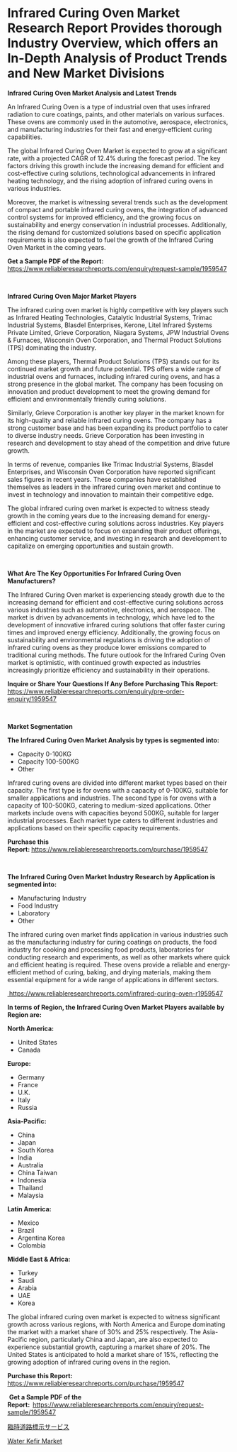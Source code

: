 <p><h1>Infrared Curing Oven Market Research Report Provides thorough Industry Overview, which offers an In-Depth Analysis of Product Trends and New Market Divisions</h1></p><p><strong>Infrared Curing Oven Market Analysis and Latest Trends</strong></p>
<p><p>An Infrared Curing Oven is a type of industrial oven that uses infrared radiation to cure coatings, paints, and other materials on various surfaces. These ovens are commonly used in the automotive, aerospace, electronics, and manufacturing industries for their fast and energy-efficient curing capabilities.</p><p>The global Infrared Curing Oven Market is expected to grow at a significant rate, with a projected CAGR of 12.4% during the forecast period. The key factors driving this growth include the increasing demand for efficient and cost-effective curing solutions, technological advancements in infrared heating technology, and the rising adoption of infrared curing ovens in various industries.</p><p>Moreover, the market is witnessing several trends such as the development of compact and portable infrared curing ovens, the integration of advanced control systems for improved efficiency, and the growing focus on sustainability and energy conservation in industrial processes. Additionally, the rising demand for customized solutions based on specific application requirements is also expected to fuel the growth of the Infrared Curing Oven Market in the coming years.</p></p>
<p><strong>Get a Sample PDF of the Report:&nbsp;</strong> <a href="https://www.reliableresearchreports.com/enquiry/request-sample/1959547">https://www.reliableresearchreports.com/enquiry/request-sample/1959547</a></p>
<p>&nbsp;</p>
<p><strong>Infrared Curing Oven Major Market Players</strong></p>
<p><p>The infrared curing oven market is highly competitive with key players such as Infrared Heating Technologies, Catalytic Industrial Systems, Trimac Industrial Systems, Blasdel Enterprises, Kerone, Litel Infrared Systems Private Limited, Grieve Corporation, Niagara Systems, JPW Industrial Ovens & Furnaces, Wisconsin Oven Corporation, and Thermal Product Solutions (TPS) dominating the industry.</p><p>Among these players, Thermal Product Solutions (TPS) stands out for its continued market growth and future potential. TPS offers a wide range of industrial ovens and furnaces, including infrared curing ovens, and has a strong presence in the global market. The company has been focusing on innovation and product development to meet the growing demand for efficient and environmentally friendly curing solutions.</p><p>Similarly, Grieve Corporation is another key player in the market known for its high-quality and reliable infrared curing ovens. The company has a strong customer base and has been expanding its product portfolio to cater to diverse industry needs. Grieve Corporation has been investing in research and development to stay ahead of the competition and drive future growth.</p><p>In terms of revenue, companies like Trimac Industrial Systems, Blasdel Enterprises, and Wisconsin Oven Corporation have reported significant sales figures in recent years. These companies have established themselves as leaders in the infrared curing oven market and continue to invest in technology and innovation to maintain their competitive edge.</p><p>The global infrared curing oven market is expected to witness steady growth in the coming years due to the increasing demand for energy-efficient and cost-effective curing solutions across industries. Key players in the market are expected to focus on expanding their product offerings, enhancing customer service, and investing in research and development to capitalize on emerging opportunities and sustain growth.</p></p>
<p>&nbsp;</p>
<p><strong>What Are The Key Opportunities For Infrared Curing Oven Manufacturers?</strong></p>
<p><p>The Infrared Curing Oven market is experiencing steady growth due to the increasing demand for efficient and cost-effective curing solutions across various industries such as automotive, electronics, and aerospace. The market is driven by advancements in technology, which have led to the development of innovative infrared curing solutions that offer faster curing times and improved energy efficiency. Additionally, the growing focus on sustainability and environmental regulations is driving the adoption of infrared curing ovens as they produce lower emissions compared to traditional curing methods. The future outlook for the Infrared Curing Oven market is optimistic, with continued growth expected as industries increasingly prioritize efficiency and sustainability in their operations.</p></p>
<p><strong>Inquire or Share Your Questions If Any Before Purchasing This Report:</strong> <a href="https://www.reliableresearchreports.com/enquiry/pre-order-enquiry/1959547">https://www.reliableresearchreports.com/enquiry/pre-order-enquiry/1959547</a></p>
<p>&nbsp;</p>
<p><strong>Market Segmentation</strong></p>
<p><strong>The Infrared Curing Oven Market Analysis by types is segmented into:</strong></p>
<p><ul><li>Capacity 0-100KG</li><li>Capacity 100-500KG</li><li>Other</li></ul></p>
<p><p>Infrared curing ovens are divided into different market types based on their capacity. The first type is for ovens with a capacity of 0-100KG, suitable for smaller applications and industries. The second type is for ovens with a capacity of 100-500KG, catering to medium-sized applications. Other markets include ovens with capacities beyond 500KG, suitable for larger industrial processes. Each market type caters to different industries and applications based on their specific capacity requirements.</p></p>
<p><strong>Purchase this Report:&nbsp;</strong><a href="https://www.reliableresearchreports.com/purchase/1959547">https://www.reliableresearchreports.com/purchase/1959547</a></p>
<p>&nbsp;</p>
<p><strong>The Infrared Curing Oven Market Industry Research by Application is segmented into:</strong></p>
<p><ul><li>Manufacturing Industry</li><li>Food Industry</li><li>Laboratory</li><li>Other</li></ul></p>
<p><p>The infrared curing oven market finds application in various industries such as the manufacturing industry for curing coatings on products, the food industry for cooking and processing food products, laboratories for conducting research and experiments, as well as other markets where quick and efficient heating is required. These ovens provide a reliable and energy-efficient method of curing, baking, and drying materials, making them essential equipment for a wide range of applications in different sectors.</p></p>
<p><a href="https://www.reliableresearchreports.com/infrared-curing-oven-r1959547">&nbsp;https://www.reliableresearchreports.com/infrared-curing-oven-r1959547</a></p>
<p><strong>In terms of Region, the Infrared Curing Oven Market Players available by Region are:</strong></p>
<p>
    <p> <strong> North America: </strong>
        <ul>
            <li>United States</li>
            <li>Canada</li>
        </ul>
        </p> 
    <p> <strong> Europe: </strong>
        <ul>
            <li>Germany</li>
            <li>France</li>
            <li>U.K.</li>
            <li>Italy</li>
            <li>Russia</li>
        </ul>
        </p> 
    <p> <strong> Asia-Pacific: </strong>
        <ul>
            <li>China</li>
            <li>Japan</li>
            <li>South Korea</li>
            <li>India</li>
            <li>Australia</li>
            <li>China Taiwan</li>
            <li>Indonesia</li>
            <li>Thailand</li>
            <li>Malaysia</li>
        </ul>
        </p> 
    <p> <strong> Latin America: </strong>
        <ul>
            <li>Mexico</li>
            <li>Brazil</li>
            <li>Argentina Korea</li>
            <li>Colombia</li>
        </ul>
        </p> 
    <p> <strong> Middle East & Africa: </strong>
        <ul>
            <li>Turkey</li>
            <li>Saudi</li>
            <li>Arabia</li>
            <li>UAE</li>
            <li>Korea</li>
        </ul>
    </p>
    </p>
<p><p>The global infrared curing oven market is expected to witness significant growth across various regions, with North America and Europe dominating the market with a market share of 30% and 25% respectively. The Asia-Pacific region, particularly China and Japan, are also expected to experience substantial growth, capturing a market share of 20%. The United States is anticipated to hold a market share of 15%, reflecting the growing adoption of infrared curing ovens in the region.</p></p>
<p><strong>Purchase this Report: </strong><a href="https://www.reliableresearchreports.com/purchase/1959547">https://www.reliableresearchreports.com/purchase/1959547</a></p>
<p>&nbsp;<strong>Get a Sample PDF of the Report:&nbsp;&nbsp;</strong><a href="https://www.reliableresearchreports.com/enquiry/request-sample/1959547">https://www.reliableresearchreports.com/enquiry/request-sample/1959547</a></p>
<p><strong></strong></p>
<p><p><a href="https://github.com/oqxogxyvqe90775/Market-Research-Report-List-2/blob/main/9894425153494.md">臨時道路標示サービス</a></p><p><a href="https://github.com/mdmisese/Market-Research-Report-List-1/blob/main/water-kefir-market.md">Water Kefir Market</a></p></p>